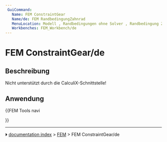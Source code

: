 ```yaml
---
 GuiCommand:
   Name: FEM ConstraintGear
   Name/de: FEM RandbedingungZahnrad
   MenuLocation: Modell , Randbedingungen ohne Solver , Randbedingung Zahnrad
   Workbenches: FEM_Workbench/de
---
```


# FEM ConstraintGear/de



## Beschreibung

Nicht unterstützt durch die CalculiX-Schnittstelle!



## Anwendung





{{FEM Tools navi

}}



---
⏵ [documentation index](../README.md) > [FEM](Category_FEM.md) > FEM ConstraintGear/de
